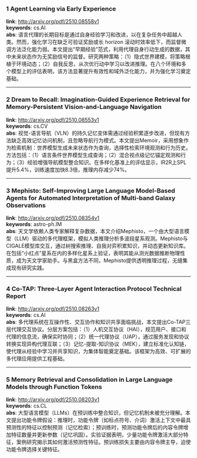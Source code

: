 ### 1 Agent Learning via Early Experience  
**link**: http://arxiv.org/pdf/2510.08558v1  
**keywords**: cs.AI  
**abs**: 语言代理的长期目标是通过自身经验学习和改进，以在复杂任务中超越人类。然而，强化学习在缺乏可验证奖励或长 horizon 滚动时效率低下，而监督微调方法泛化能力弱。本文提出“早期经验”范式，利用代理自身行动生成的数据，其中未来状态作为无奖励信号的监督。研究两种策略：（1）隐式世界建模，将策略根植于环境动态；（2）自我反思，从次优行动中学习以改进推理。在八个环境和多个模型上的评估表明，该方法显著提升有效性和域外泛化能力，并为强化学习奠定基础。  

---  
### 2 Dream to Recall: Imagination-Guided Experience Retrieval for Memory-Persistent Vision-and-Language Navigation  
**link**: http://arxiv.org/pdf/2510.08553v1  
**keywords**: cs.CV  
**abs**: 视觉-语言导航（VLN）的持久记忆变体需通过经验积累逐步改进，但现有方法缺乏高效记忆访问机制，且忽略导航行为模式。本文提出Memoir，采用想象作为检索机制：世界模型生成未来状态作为查询，选择性检索环境观测和行为历史。方法包括：（1）语言条件世界模型生成查询；（2）混合视点级记忆锚定观测和行为；（3）经验增强导航模型整合知识。在多样化基准上的评估显示，IR2R上SPL提升5.4%，训练速度加快8.3倍，推理内存减少74%。  

---  
### 3 Mephisto: Self-Improving Large Language Model-Based Agents for Automated Interpretation of Multi-band Galaxy Observations  
**link**: http://arxiv.org/pdf/2510.08354v1  
**keywords**: astro-ph.IM  
**abs**: 天文学依赖人类专家解释复杂数据，本文介绍Mephisto，一个由大型语言模型（LLM）驱动的多代理框架，模拟人类推理分析多波段星系观测。Mephisto与CIGALE模型库交互，通过树搜索推理、自我对弈积累知识，并动态更新知识库。在包括“小红点”星系在内的多样化星系上验证，表明其能从测光数据推断物理性质，成为天文学家助手。与黑盒方法不同，Mephisto提供透明推理过程，无缝集成现有研究实践。  

---  
### 4 Co-TAP: Three-Layer Agent Interaction Protocol Technical Report  
**link**: http://arxiv.org/pdf/2510.08263v1  
**keywords**: cs.AI  
**abs**: 多代理系统在互操作性、交互协作和知识共享面临挑战，本文提出Co-TAP三层代理交互协议。分层方案包括：（1）人机交互协议（HAI），规范用户、接口和代理的信息流，确保实时协同；（2）统一代理协议（UAP），通过服务发现和协议转换实现异构代理互联；（3）记忆-提取-知识协议（MEK），建立标准化认知链，使代理从经验中学习并共享知识，为集体智能奠定基础。该框架为高效、可扩展的多代理应用提供工程基础。  

---  
### 5 Memory Retrieval and Consolidation in Large Language Models through Function Tokens  
**link**: http://arxiv.org/pdf/2510.08203v1  
**keywords**: cs.CL  
**abs**: 大型语言模型（LLMs）在预训练中整合知识，但记忆机制未被充分理解。本文提出功能令牌假设：推理时，功能令牌（如标点符号、介词）激活上下文中最具预测性的特征以控制预测（记忆检索）；预训练时，预测功能令牌后的内容令牌增加特征数量并更新参数（记忆巩固）。实验证据表明，少量功能令牌激活大部分特征，案例研究揭示其如何激活预测性特征。预训练损失主要由内容令牌主导，迫使功能令牌选择关键特征。